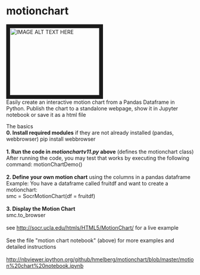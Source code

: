 # motionchart
<a href="http://www.youtube.com/watch?feature=player_embedded&v=YOUTUBE_VIDEO_ID_HERE
" target="_blank"><img src="http://img.youtube.com/vi/https://youtu.be/JkpbY08swyA/0.jpg" 
alt="IMAGE ALT TEXT HERE" width="240" height="180" border="10" /></a>
<BR>
Easily create an interactive motion chart from a Pandas Dataframe in Python. Publish the chart to a standalone webpage, show it in Jupyter notebook or save it as a html file
<BR>

The basics<BR>
**0. Install required modules** if they are not already installed (pandas, webbrowser)
pip install webbrowser
<BR><BR>
**1. Run the code in _motionchartv11.py_ above** (defines the motionchart class)<BR>
After running the code, you may test that works by executing the following command: motionChartDemo() 
<BR><BR>
**2. Define your own motion chart** using the columns in a pandas dataframe<BR>
Example: You have a dataframe called fruitdf and want to create a motionchart:
<BR>
smc = SocrMotionChart(df = fruitdf)
<BR><BR>
**3. Display the Motion Chart**<BR>
smc.to_browser
<BR><BR>
see http://socr.ucla.edu/htmls/HTML5/MotionChart/ for a live example
<BR><BR>
See the file "motion chart notebook" (above) for more examples and detailed instructions
<BR><BR>
http://nbviewer.ipython.org/github/hmelberg/motionchart/blob/master/motion%20chart%20notebook.ipynb
